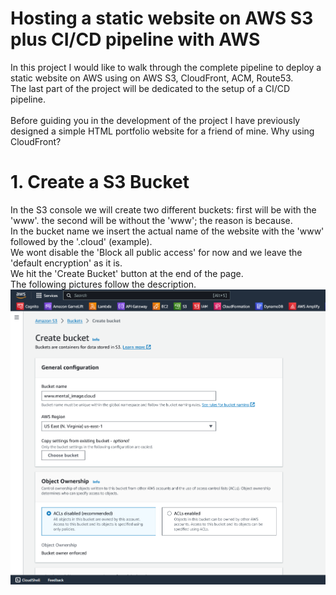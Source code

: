 # Hosting a static website on AWS S3 plus CI/CD pipeline with AWS

<p>In this project I would like to walk through the complete pipeline to deploy a static website on AWS using on AWS S3, CloudFront, ACM, Route53.<br>
The last part of the project will be dedicated to the setup of a CI/CD pipeline. <br>
<br>Before guiding you in the development of the project I have previously designed a simple HTML portfolio website for a friend of mine.
Why using CloudFront?
</p>

<h1>1. Create a S3 Bucket </h1>
<p>In the S3 console we will create two different buckets: first will be with the 'www'. the second will be without the 'www'; the reason is because. <br>
In the bucket name we insert the actual name of the website with the 'www' followed by the '.cloud' (example). <br>
We wont disable the 'Block all public access' for now and we leave the 'default encryption' as it is.<br>
We hit the 'Create Bucket' button at the end of the page.<br>
The following pictures follow the description.
<img src="pictures/1.S3 bucket.png" alt="1.S3Bucket">
</p>
